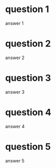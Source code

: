 # question 1
answer 1

# question 2
answer 2

# question 3
answer 3

# question 4
answer 4

# question 5
answer 5
